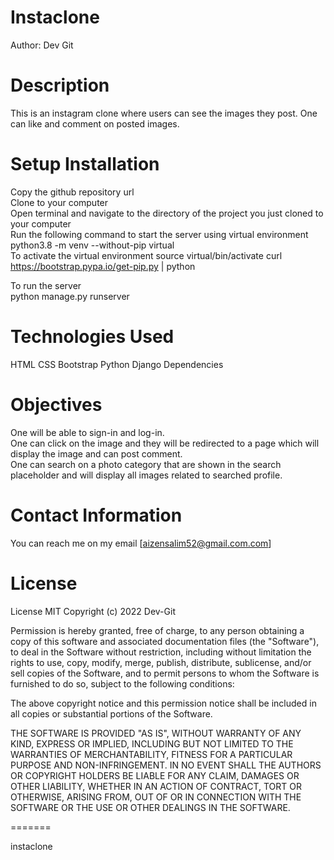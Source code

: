 # Instaclone

Author: Dev Git<br>

# Description<br>
This is an instagram clone where users can see the images they post. One can like and comment on posted images.

# Setup Installation<br>
Copy the github repository url<br>
Clone to your computer<br>
Open terminal and navigate to the directory of the project you just cloned to your computer<br>
Run the following command to start the server using virtual environment python3.8 -m venv --without-pip virtual<br>
To activate the virtual environment source virtual/bin/activate curl https://bootstrap.pypa.io/get-pip.py | python<br>

To run the server<br>
python manage.py runserver

# Technologies Used<br>
HTML
CSS
Bootstrap
Python
Django
Dependencies

# Objectives<br>
One will be able to sign-in and log-in.<br>
One can click on the image and they will be redirected to a page which will display the image and can post comment.<br>
One can search on a photo category that are shown in the search placeholder and will display all images related to searched profile.

# Contact Information<br>
You can reach me on my email [aizensalim52@gmail.com.com]

# License<br>
License MIT Copyright (c) 2022 Dev-Git

Permission is hereby granted, free of charge, to any person obtaining a copy of this software and associated documentation files (the "Software"), to deal in the Software without restriction, including without limitation the rights to use, copy, modify, merge, publish, distribute, sublicense, and/or sell copies of the Software, and to permit persons to whom the Software is furnished to do so, subject to the following conditions:

The above copyright notice and this permission notice shall be included in all copies or substantial portions of the Software.

THE SOFTWARE IS PROVIDED "AS IS", WITHOUT WARRANTY OF ANY KIND, EXPRESS OR IMPLIED, INCLUDING BUT NOT LIMITED TO THE WARRANTIES OF MERCHANTABILITY, FITNESS FOR A PARTICULAR PURPOSE AND NON-INFRINGEMENT. IN NO EVENT SHALL THE AUTHORS OR COPYRIGHT HOLDERS BE LIABLE FOR ANY CLAIM, DAMAGES OR OTHER LIABILITY, WHETHER IN AN ACTION OF CONTRACT, TORT OR OTHERWISE, ARISING FROM, OUT OF OR IN CONNECTION WITH THE SOFTWARE OR THE USE OR OTHER DEALINGS IN THE SOFTWARE.

=======

instaclone
